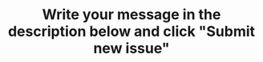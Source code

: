 ---
name: 💬 Chat Message
about: Send a message to the chat
title: 'Write your message in the description below and click "Submit new issue"'
labels: ''
assignees: ''

---